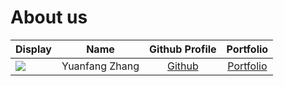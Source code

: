 # About us

Display | Name | Github Profile | Portfolio 
--------|:----:|:--------------:|:---------:
![](https://via.placeholder.com/100.png?text=Photo) | Yuanfang Zhang | [Github](https://github.com/Jeremy733) | [Portfolio](docs/team/johndoe.md)
